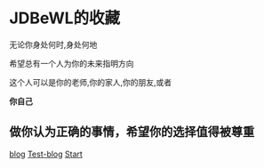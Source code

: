 
# JDBeWL的收藏

无论你身处何时,身处何地

希望总有一个人为你的未来指明方向

这个人可以是你的老师,你的家人,你的朋友,或者

**你自己**

## 做你认为正确的事情，希望你的选择值得被尊重

[blog](https://jdbewl.github.io/)
[Test-blog](https://jdbewl.github.io/yilia)
[Start](README)
